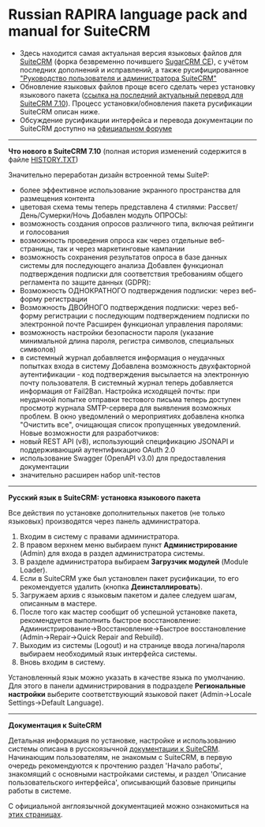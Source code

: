 Russian RAPIRA language pack and manual for SuiteCRM
=========================================

+ Здесь находится самая актуальная версия языковых файлов для [SuiteCRM][suitecrm] (форка безвременно почившего [SugarCRM CE][sugar]), с учётом последних дополнений и исправлений, а также русифицированное ["Руководство пользователя и администратора SuiteCRM"][man]
+ Обновление языковых файлов проще всего сделать через установку языкового пакета ([ссылка на последний актуальный перевод для SuiteCRM 7.10][langpack]). Процесс установки/обновления пакета русификации SuiteCRM описан ниже.
+ Обсуждение русификации интерфейса и перевода документации по SuiteCRM доступно на [официальном форуме][forum]

------------------------------------------------

<b>Что нового в SuiteCRM 7.10</b>    (полная история изменений содержится в файле [HISTORY.TXT][history])

Значительно переработан дизайн встроенной темы SuiteP:
  -  более эффективное использование экранного пространства для размещения контента
  -  цветовая схема темы теперь представлена 4 стилями: Рассвет/День/Сумерки/Ночь
Добавлен модуль ОПРОСЫ:
  -  возможность создания опросов различного типа, включая рейтинги и голосования
  -  возможность проведения опроса как через отдельные веб-страницы, так и через маркетинговые кампании
  -  возможность сохранения результатов опроса в базе данных системы для последующего анализа
Добавлен функционал подтверждения подписки для соответствия требованиям общего регламента по защите данных (GDPR):
  -  Возможность ОДНОКРАТНОГО подтверждения подписки: через веб-форму регистрации
  -  Возможность ДВОЙНОГО подтверждения подписки: через веб-форму регистрации с последующим подтверждением подписки по электронной почте
Расширен функционал управления паролями:
  -  возможность настройки безопасности пароля (указание минимальной длина пароля, регистра символов, специальных символов)
  -  в системный журнал добавляется информация о неудачных попытках входа в систему
Добавлена возможность двухфакторной аутентификации - код подтверждения высылается на электронную почту пользователя.
В системный журнал теперь добавляется информация от Fail2Ban.
Настройка исходящей почты: при неудачной попытке отправки тестового письма теперь доступен просмотр журнала SMTP-сервера для выявления возможных проблем.
В окно уведомлений о мероприятиях добавлена кнопка "Очистить все", очищающая список пропущенных уведомлений.
Новые возможности для разработчиков:
  -  новый REST API (v8), использующий спецификацию JSONAPI и поддерживающий аутентификацию OAuth 2.0
  -  использование Swagger (OpenAPI v3.0) для предоставления документации
  -  значительно расширен набор unit-тестов


------------------------------------------------

<b>Русский язык в SuiteCRM: установка языкового пакета</b>

Все действия по установке дополнительных пакетов (не только языковых) производятся через панель администратора.

1. Входим в систему с правами администратора.
2. В правом верхнем меню выбираем пункт <b>Администрирование</b> (Admin) для входа в раздел администратора системы.
3. В разделе администратора выбираем <b>Загрузчик модулей</b> (Module Loader).
4. Если в SuiteCRM уже был установлен пакет русификации, то его рекомендуется удалить (кнопка  <b>Деинсталлировать</b>).
5. Загружаем архив с языковым пакетом и далее следуем шагам, описанным в мастере.
6. После того как мастер сообщит об успешной установке пакета, рекомендуется выполнить быстрое восстановление: Администрирование->Восстановление->Быстрое восстановление (Admin->Repair->Quick Repair and Rebuild).
7. Выходим из системы (Logout) и на странице ввода логина/пароля выбираем необходимый язык интерфейса системы.
8. Вновь входим в систему.

Установленный язык можно указать в качестве языка по умолчанию. Для этого в панели администрирования в подразделе <b>Региональные настройки</b> выберите соответствующий языковой пакет (Admin->Locale Settings->Default Language).

------------------------------------------------

<b>Документация к SuiteCRM</b>

Детальная информация по установке, настройке и использованию системы описана в русскоязычной [документации к SuiteCRM][man].
Начинающим пользователям, не знакомым с SuiteCRM, в первую очередь рекомендуются к прочтению раздел 'Начало работы', знакомящий с основными настройками системы, и раздел 'Описание пользовательского интерфейса', описывающий базовые принципы работы в системе. 

С официальной англоязычной документацией можно ознакомиться на [этих страницах][man-en].
            
[langpack]: https://github.com/likhobory/SuiteCRM7RU/blob/ver.7.10/rapira-suite_pack_russian-7.10.zip?raw=true
[man]: https://github.com/likhobory/SuiteCRM7RU/blob/ver.7.8/DOCS/Russian_Rapira_Application_Guide_for_SuiteCRM.pdf?raw=true
[man-en]: https://docs.suitecrm.com/

[suitecrm]: https://github.com/salesagility/SuiteCRM
[forum]: https://suitecrm.com/suitecrm/forum/suitecrm-forum-russian-general-discussion
[sugar]: https://ru.wikipedia.org/wiki/SugarCRM
[history]: https://github.com/likhobory/SuiteCRM7RU/blob/master/HISTORY.TXT

